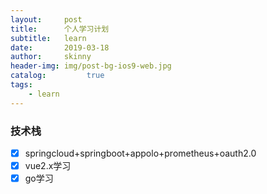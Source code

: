 ```yaml
---
layout:     post
title:      个人学习计划
subtitle:   learn
date:       2019-03-18
author:     skinny
header-img: img/post-bg-ios9-web.jpg
catalog:         true
tags:
    - learn
---
```

### 技术栈

- [x]  springcloud+springboot+appolo+prometheus+oauth2.0
- [x]  vue2.x学习
- [x]  go学习
